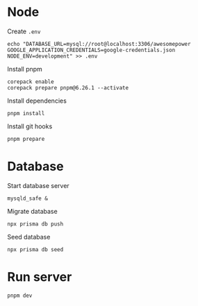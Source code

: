 # Node

Create `.env`

```
echo "DATABASE_URL=mysql://root@localhost:3306/awesomepower
GOOGLE_APPLICATION_CREDENTIALS=google-credentials.json
NODE_ENV=development" >> .env
```

Install pnpm

```
corepack enable
corepack prepare pnpm@6.26.1 --activate
```

Install dependencies

```
pnpm install
```

Install git hooks

```
pnpm prepare
```

# Database

Start database server

```
mysqld_safe &
```

Migrate database

```
npx prisma db push
```

Seed database

```
npx prisma db seed
```

# Run server

```
pnpm dev
```
